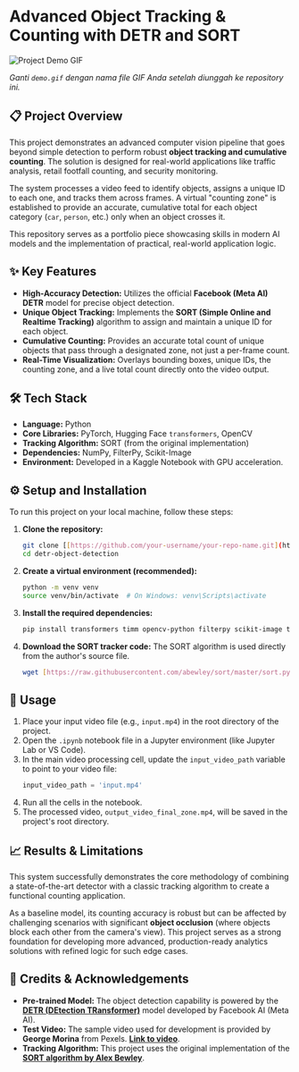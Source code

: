 # Advanced Object Tracking & Counting with DETR and SORT

![Project Demo GIF](demo.gif)

*Ganti `demo.gif` dengan nama file GIF Anda setelah diunggah ke repository ini.*

## 📋 Project Overview

This project demonstrates an advanced computer vision pipeline that goes beyond simple detection to perform robust **object tracking and cumulative counting**. The solution is designed for real-world applications like traffic analysis, retail footfall counting, and security monitoring.

The system processes a video feed to identify objects, assigns a unique ID to each one, and tracks them across frames. A virtual "counting zone" is established to provide an accurate, cumulative total for each object category (`car`, `person`, etc.) only when an object crosses it.

This repository serves as a portfolio piece showcasing skills in modern AI models and the implementation of practical, real-world application logic.

## ✨ Key Features

- **High-Accuracy Detection:** Utilizes the official **Facebook (Meta AI) DETR** model for precise object detection.
- **Unique Object Tracking:** Implements the **SORT (Simple Online and Realtime Tracking)** algorithm to assign and maintain a unique ID for each object.
- **Cumulative Counting:** Provides an accurate total count of unique objects that pass through a designated zone, not just a per-frame count.
- **Real-Time Visualization:** Overlays bounding boxes, unique IDs, the counting zone, and a live total count directly onto the video output.

## 🛠️ Tech Stack

- **Language:** Python
- **Core Libraries:** PyTorch, Hugging Face `transformers`, OpenCV
- **Tracking Algorithm:** SORT (from the original implementation)
- **Dependencies:** NumPy, FilterPy, Scikit-Image
- **Environment:** Developed in a Kaggle Notebook with GPU acceleration.

## ⚙️ Setup and Installation

To run this project on your local machine, follow these steps:

1.  **Clone the repository:**
    ```bash
    git clone [[https://github.com/your-username/your-repo-name.git](https://github.com/your-username/your-repo-name.git)](https://github.com/ArizalMuluk/detr-object-detection.git)
    cd detr-object-detection
    ```

2.  **Create a virtual environment (recommended):**
    ```bash
    python -m venv venv
    source venv/bin/activate  # On Windows: venv\Scripts\activate
    ```

3.  **Install the required dependencies:**
    ```bash
    pip install transformers timm opencv-python filterpy scikit-image torch
    ```

4.  **Download the SORT tracker code:**
    The SORT algorithm is used directly from the author's source file.
    ```bash
    wget [https://raw.githubusercontent.com/abewley/sort/master/sort.py](https://raw.githubusercontent.com/abewley/sort/master/sort.py)
    ```

## 🚀 Usage

1.  Place your input video file (e.g., `input.mp4`) in the root directory of the project.
2.  Open the `.ipynb` notebook file in a Jupyter environment (like Jupyter Lab or VS Code).
3.  In the main video processing cell, update the `input_video_path` variable to point to your video file:
    ```python
    input_video_path = 'input.mp4'
    ```
4.  Run all the cells in the notebook.
5.  The processed video, `output_video_final_zone.mp4`, will be saved in the project's root directory.

## 📈 Results & Limitations

This system successfully demonstrates the core methodology of combining a state-of-the-art detector with a classic tracking algorithm to create a functional counting application.

As a baseline model, its counting accuracy is robust but can be affected by challenging scenarios with significant **object occlusion** (where objects block each other from the camera's view). This project serves as a strong foundation for developing more advanced, production-ready analytics solutions with refined logic for such edge cases.

## 🙏 Credits & Acknowledgements

-   **Pre-trained Model:** The object detection capability is powered by the [**DETR (DEtection TRansformer)**](https://huggingface.co/facebook/detr-resnet-50) model developed by Facebook AI (Meta AI).
-   **Test Video:** The sample video used for development is provided by **George Morina** from Pexels. [**Link to video**](https://www.pexels.com/video/riding-a-double-decker-bus-5402016/).
-   **Tracking Algorithm:** This project uses the original implementation of the [**SORT algorithm by Alex Bewley**](https://github.com/abewley/sort).
